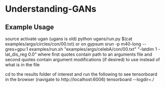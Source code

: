 # Understanding-GANs

## Example Usage
source activate ugan (ugans is old)
python ugans/run.py $(cat examples/args/circles/con/00.txt)
or on gypsum
srun -p m40-long --gres=gpu:1 examples/run.sh "examples/args/celebA/con/00.txt" "-latdim 1 -lat_dis_reg 0.0"
where first quotes contain path to an arguments file and second quotes contain argument modifications (if desired) to use instead of what is in the file

cd to the results folder of interest and run the following to see tensorboard in the browser (navigate to http://localhost:6006)
tensorboard --logdir=./
